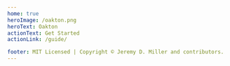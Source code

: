 ```yaml
---
home: true
heroImage: /oakton.png
heroText: Oakton
actionText: Get Started
actionLink: /guide/

footer: MIT Licensed | Copyright © Jeremy D. Miller and contributors.
---
```

